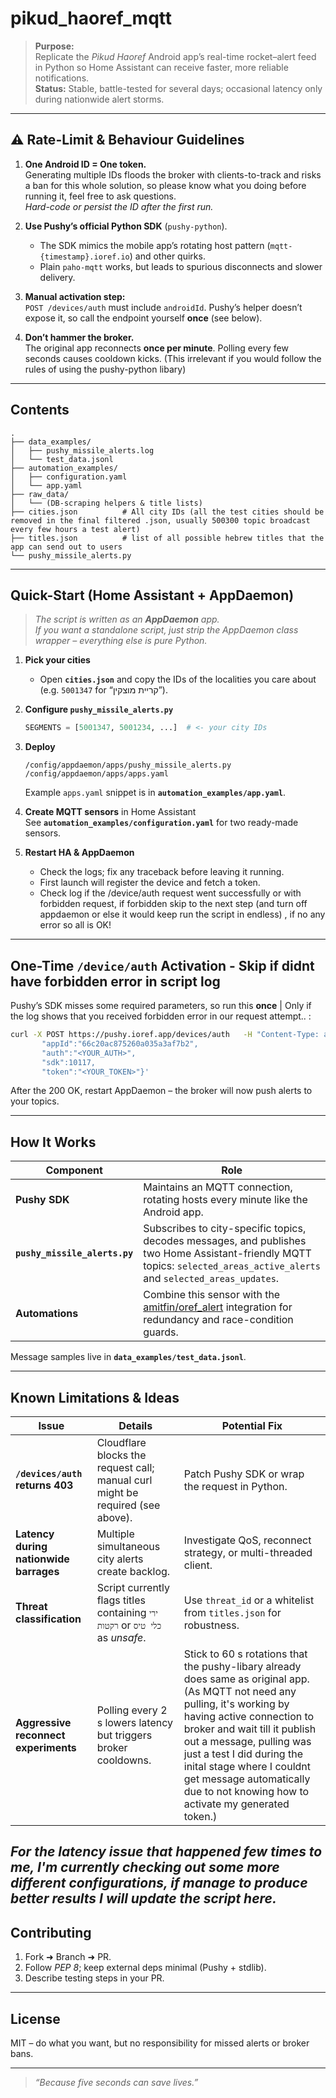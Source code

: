 # pikud_haoref_mqtt

> **Purpose:**  
> Replicate the *Pikud Haoref* Android app’s real-time rocket–alert feed in Python so Home Assistant can receive faster, more reliable notifications.  
> **Status:** Stable, battle-tested for several days; occasional latency only during nationwide alert storms.

---

## ⚠️  Rate-Limit & Behaviour Guidelines

1. **One Android ID = One token.**  
   Generating multiple IDs floods the broker with clients-to-track and risks a ban for this whole solution, so please know what you doing before running it, feel free to ask          questions.  
   *Hard-code or persist the ID after the first run.*

2. **Use Pushy’s official Python SDK** (`pushy-python`).  
   - The SDK mimics the mobile app’s rotating host pattern (`mqtt-{timestamp}.ioref.io`) and other quirks.  
   - Plain `paho-mqtt` works, but leads to spurious disconnects and slower delivery.

3. **Manual activation step:**  
   `POST /devices/auth` must include `androidId`. Pushy’s helper doesn’t expose it, so call the endpoint yourself **once** (see below).

4. **Don’t hammer the broker.**  
   The original app reconnects **once per minute**. Polling every few seconds causes cooldown kicks. (This irrelevant if you would follow the rules of using the pushy-python          libary)

---

## Contents

```
.
├── data_examples/
│   ├── pushy_missile_alerts.log
│   └── test_data.jsonl
├── automation_examples/
│   ├── configuration.yaml
│   └── app.yaml
├── raw_data/
│   └── (DB-scraping helpers & title lists)
├── cities.json          # All city IDs (all the test cities should be removed in the final filtered .json, usually 500300 topic broadcast every few hours a test alert)
├── titles.json          # list of all possible hebrew titles that the app can send out to users
└── pushy_missile_alerts.py
```

---

## Quick-Start (Home Assistant + AppDaemon)

> *The script is written as an **AppDaemon** app.  
> If you want a standalone script, just strip the AppDaemon class wrapper – everything else is pure Python.*

1. **Pick your cities**  
   - Open **`cities.json`** and copy the IDs of the localities you care about (e.g. `5001347` for “קריית מוצקין”).  

2. **Configure `pushy_missile_alerts.py`**  
   ```python
   SEGMENTS = [5001347, 5001234, ...]  # <- your city IDs
   ```

3. **Deploy**  
   ```text
   /config/appdaemon/apps/pushy_missile_alerts.py
   /config/appdaemon/apps/apps.yaml
   ```
   Example `apps.yaml` snippet is in **`automation_examples/app.yaml`**.

4. **Create MQTT sensors** in Home Assistant  
   See **`automation_examples/configuration.yaml`** for two ready-made sensors.

5. **Restart HA & AppDaemon**  
   - Check the logs; fix any traceback before leaving it running.  
   - First launch will register the device and fetch a token.
   - Check log if the /device/auth request went successfully or with forbidden request, if forbidden skip to the next step (and turn off appdaemon or else it would keep run the script in endless) , if no any error so all is OK!

---

## One-Time `/device/auth` Activation - Skip if didnt have forbidden error in script log

Pushy’s SDK misses some required parameters, so run this **once** | Only if the log shows that you received forbidden error in our request attempt.. :

```bash
curl -X POST https://pushy.ioref.app/devices/auth   -H "Content-Type: application/json"   -H "User-Agent: Mozilla/5.0 (Linux; Android 11; Xiaomi 2107113SI) AppleWebKit/537.36 (KHTML, like Gecko) Chrome/101.0.4951.64 Mobile Safari/537.36"   -d '{"androidId":"<YOUR_ANDROID_ID>",
       "appId":"66c20ac875260a035a3af7b2",
       "auth":"<YOUR_AUTH>",
       "sdk":10117,
       "token":"<YOUR_TOKEN>"}'
```

After the 200 OK, restart AppDaemon – the broker will now push alerts to your topics.

---

## How It Works

| Component | Role |
|-----------|------|
| **Pushy SDK** | Maintains an MQTT connection, rotating hosts every minute like the Android app. |
| **`pushy_missile_alerts.py`** | Subscribes to city-specific topics, decodes messages, and publishes two Home Assistant-friendly MQTT topics: `selected_areas_active_alerts` and `selected_areas_updates`. |
| **Automations** | Combine this sensor with the [amitfin/oref_alert](https://github.com/amitfin/oref_alert) integration for redundancy and race-condition guards. |

Message samples live in **`data_examples/test_data.jsonl`**.

---

## Known Limitations & Ideas

| Issue | Details | Potential Fix |
|-------|---------|---------------|
| **`/devices/auth` returns 403** | Cloudflare blocks the request call; manual curl might be required (see above). | Patch Pushy SDK or wrap the request in Python. |
| **Latency during nationwide barrages** | Multiple simultaneous city alerts create backlog. | Investigate QoS, reconnect strategy, or multi-threaded client. |
| **Threat classification** | Script currently flags titles containing `ירי רקטות` or `כלי טיס` as *unsafe*. | Use `threat_id` or a whitelist from `titles.json` for robustness. |
| **Aggressive reconnect experiments** | Polling every 2 s lowers latency but triggers broker cooldowns. | Stick to 60 s rotations that the pushy-libary already does same as original app. (As MQTT not need any pulling, it's working by having active connection to broker and wait till it publish out a message, pulling was just a test I did during the inital stage where I couldnt get message automatically due to not knowing how to activate my generated token.) |

*For the latency issue that happened few times to me, I'm currently checking out some more different configurations, if manage to produce better results I will update the script here.*
---

## Contributing

1. Fork ➜ Branch ➜ PR.  
2. Follow *PEP 8*; keep external deps minimal (Pushy + stdlib).  
3. Describe testing steps in your PR.

---

## License

MIT – do what you want, but no responsibility for missed alerts or broker bans.

---

> *“Because five seconds can save lives.”*
